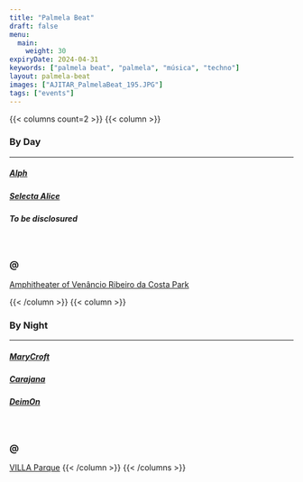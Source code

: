 ```yaml
---
title: "Palmela Beat"
draft: false
menu:
  main:
    weight: 30
expiryDate: 2024-04-31
keywords: ["palmela beat", "palmela", "música", "techno"]
layout: palmela-beat
images: ["AJITAR_PalmelaBeat_195.JPG"]
tags: ["events"]
---
```


{{< columns count=2 >}} {{< column >}}

### By Day
---
##### [Alph](https://www.mixcloud.com/ruipedroalferespedro/)
##### [Selecta Alice](https://soundcloud.com/selecta-alice)
##### To be disclosured
<br>

### @

[Amphitheater of Venâncio Ribeiro da Costa Park](https://maps.app.goo.gl/dwMcLqkhZEHuAcg16)

{{< /column >}} {{< column >}}
### By Night
---
##### [MaryCroft](https://soundcloud.com/marycroft-macedo)
##### [Carajana](https://soundcloud.com/cajaranamusic)
##### [DeimOn](https://soundcloud.com/dj-deimon)
<br>

### @ 

[VILLA Parque](https://maps.app.goo.gl/nK2AqJphFurYeuYH6)
{{< /column >}} {{< /columns >}}



